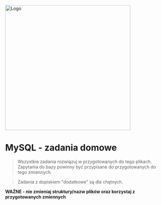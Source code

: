 <img alt="Logo" src="http://coderslab.pl/svg/logo-coderslab.svg" width="400">

# MySQL - zadania domowe
> Wszystkie zadania rozwiązuj w przygotowanych do tego plikach. Zapytania do bazy powinny być przypisane do przygotowanych do tego zmiennych.

>Zadania z dopiskiem "dodatkowe" są dla chętnych.

**WAŻNE -  nie zmieniaj struktury/nazw plików oraz korzystaj z przygotowanych zmiennych**  

